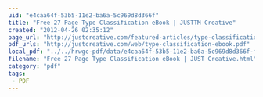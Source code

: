```yaml
---
uid: "e4caa64f-53b5-11e2-ba6a-5c969d8d366f"
title: "Free 27 Page Type Classification eBook | JUSTTM Creative"
created: "2012-04-26 02:35:12"
page_url: "http://justcreative.com/featured-articles/type-classification-ebook/"
pdf_urls: "http://justcreative.com/web/type-classification-ebook.pdf"
local_pdf: "../../hrwgc-pdf/data/e4caa64f-53b5-11e2-ba6a-5c969d8d366f-free-27-page-type-classification-ebook-justtm-creative.pdf"
filename: "Free 27 Page Type Classification eBook | JUST Creative.html"
category: "pdf"
tags: 
 - PDF
---
```

